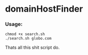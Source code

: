 # domainHostFinder

### Usage:
```
chmod +x search.sh
./search.sh globo.com
```
Thats all this shit script do. 
